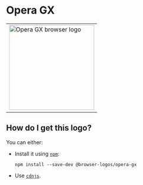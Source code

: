 # Opera GX

<table>
    <tr height=240>
        <td>
            <a href="https://github.com/alrra/browser-logos/tree/5fe5122faf525532f9ad38dc920fd38d51599fb1/src/opera-gx">
                <img width=230 src="https://raw.githubusercontent.com/alrra/browser-logos/5fe5122faf525532f9ad38dc920fd38d51599fb1/src/opera-gx/opera-gx_512x512.png" alt="Opera GX browser logo">
            </a>
        </td>
    </tr>
</table>

## How do I get this logo?

You can either:

* Install it using [`npm`][npm]:

  `npm install --save-dev @browser-logos/opera-gx`

* Use [`cdnjs`][cdnjs].

<!-- Link labels: -->

[cdnjs]: https://cdnjs.com/libraries/browser-logos
[npm]: https://www.npmjs.com/
